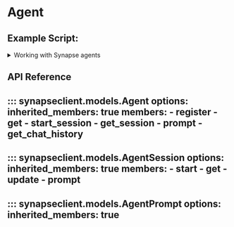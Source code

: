 # Agent

## Example Script:

<details class="quote">
  <summary>Working with Synapse agents</summary>

```python
{!docs/scripts/object_orientated_programming_poc/oop_poc_agent.py!}
```
</details>

## API Reference

::: synapseclient.models.Agent
    options:
        inherited_members: true
        members:
        - register
        - get
        - start_session
        - get_session
        - prompt
        - get_chat_history
---
::: synapseclient.models.AgentSession
    options:
        inherited_members: true
        members:
            - start
            - get
            - update
            - prompt
---
::: synapseclient.models.AgentPrompt
    options:
        inherited_members: true
---
